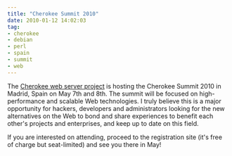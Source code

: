 ```yaml
---
title: "Cherokee Summit 2010"
date: 2010-01-12 14:02:03
tag:
- cherokee
- debian
- perl
- spain
- summit
- web
---
```

The <a href="http://cherokee-project.com">Cherokee web server project</a> is hosting the Cherokee Summit 2010 in Madrid, Spain on May 7th and 8th. The summit will be focused on high-performance and scalable Web technologies. I truly believe this is a major opportunity for hackers, developers and administrators looking for the new alternatives on the Web to bond and share experiences to benefit each other's projects and enterprises, and keep up to date on this field.

If you are interested on attending, proceed to the registration site (it's free of charge but seat-limited) and see you there in May!
